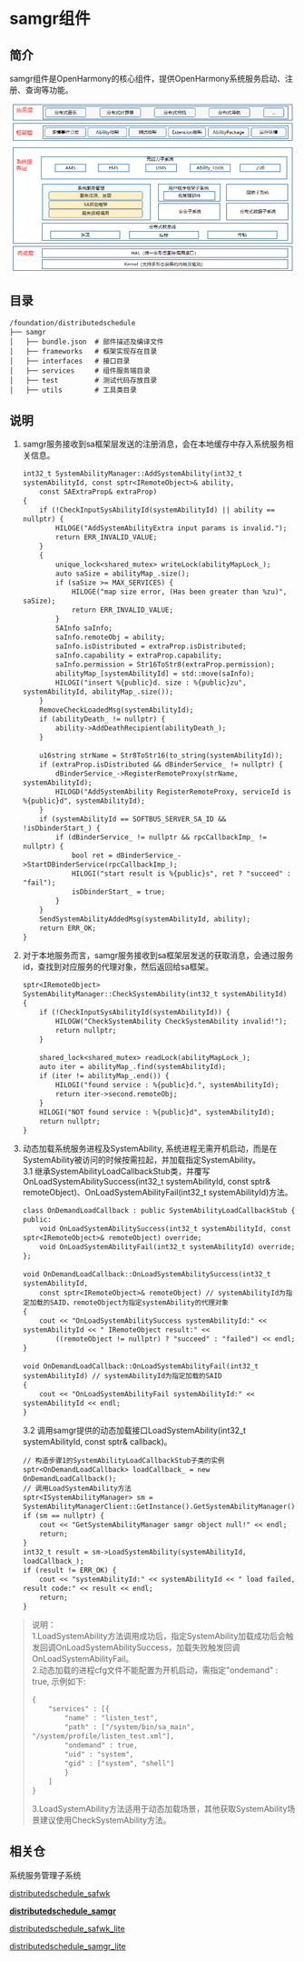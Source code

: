 # samgr组件<a name="ZH-CN_TOPIC_0000001162068341"></a>
## 简介<a name="section11660541593"></a>

samgr组件是OpenHarmony的核心组件，提供OpenHarmony系统服务启动、注册、查询等功能。

![](figures/zh-cn_image_0000001115820566.png)

## 目录<a name="section161941989596"></a>

```
/foundation/distributedschedule
├── samgr
│   ├── bundle.json  # 部件描述及编译文件
│   ├── frameworks   # 框架实现存在目录
│   ├── interfaces   # 接口目录
│   ├── services     # 组件服务端目录
│   ├── test         # 测试代码存放目录
│   ├── utils        # 工具类目录
```

## 说明<a name="section1312121216216"></a>

1.  samgr服务接收到sa框架层发送的注册消息，会在本地缓存中存入系统服务相关信息。

    ```
    int32_t SystemAbilityManager::AddSystemAbility(int32_t systemAbilityId, const sptr<IRemoteObject>& ability,
        const SAExtraProp& extraProp)
    {
        if (!CheckInputSysAbilityId(systemAbilityId) || ability == nullptr) {
            HILOGE("AddSystemAbilityExtra input params is invalid.");
            return ERR_INVALID_VALUE;
        }
        {
            unique_lock<shared_mutex> writeLock(abilityMapLock_);
            auto saSize = abilityMap_.size();
            if (saSize >= MAX_SERVICES) {
                HILOGE("map size error, (Has been greater than %zu)", saSize);
                return ERR_INVALID_VALUE;
            }
            SAInfo saInfo;
            saInfo.remoteObj = ability;
            saInfo.isDistributed = extraProp.isDistributed;
            saInfo.capability = extraProp.capability;
            saInfo.permission = Str16ToStr8(extraProp.permission);
            abilityMap_[systemAbilityId] = std::move(saInfo);
            HILOGI("insert %{public}d. size : %{public}zu", systemAbilityId, abilityMap_.size());
        }
        RemoveCheckLoadedMsg(systemAbilityId);
        if (abilityDeath_ != nullptr) {
            ability->AddDeathRecipient(abilityDeath_);
        }

        u16string strName = Str8ToStr16(to_string(systemAbilityId));
        if (extraProp.isDistributed && dBinderService_ != nullptr) {
            dBinderService_->RegisterRemoteProxy(strName, systemAbilityId);
            HILOGD("AddSystemAbility RegisterRemoteProxy, serviceId is %{public}d", systemAbilityId);
        }
        if (systemAbilityId == SOFTBUS_SERVER_SA_ID && !isDbinderStart_) {
            if (dBinderService_ != nullptr && rpcCallbackImp_ != nullptr) {
                bool ret = dBinderService_->StartDBinderService(rpcCallbackImp_);
                HILOGI("start result is %{public}s", ret ? "succeed" : "fail");
                isDbinderStart_ = true;
            }
        }
        SendSystemAbilityAddedMsg(systemAbilityId, ability);
        return ERR_OK;
    }
    ```

2.  对于本地服务而言，samgr服务接收到sa框架层发送的获取消息，会通过服务id，查找到对应服务的代理对象，然后返回给sa框架。

    ```
    sptr<IRemoteObject> SystemAbilityManager::CheckSystemAbility(int32_t systemAbilityId)
    {
        if (!CheckInputSysAbilityId(systemAbilityId)) {
            HILOGW("CheckSystemAbility CheckSystemAbility invalid!");
            return nullptr;
        }

        shared_lock<shared_mutex> readLock(abilityMapLock_);
        auto iter = abilityMap_.find(systemAbilityId);
        if (iter != abilityMap_.end()) {
            HILOGI("found service : %{public}d.", systemAbilityId);
            return iter->second.remoteObj;
        }
        HILOGI("NOT found service : %{public}d", systemAbilityId);
        return nullptr;
    }
    ```

3. 动态加载系统服务进程及SystemAbility, 系统进程无需开机启动，而是在SystemAbility被访问的时候按需拉起，并加载指定SystemAbility。  
    3.1 继承SystemAbilityLoadCallbackStub类，并覆写OnLoadSystemAbilitySuccess(int32_t systemAbilityId, const sptr<IRemoteObject>& remoteObject)、OnLoadSystemAbilityFail(int32_t systemAbilityId)方法。
    
    ```
    class OnDemandLoadCallback : public SystemAbilityLoadCallbackStub {
    public:
        void OnLoadSystemAbilitySuccess(int32_t systemAbilityId, const sptr<IRemoteObject>& remoteObject) override;
        void OnLoadSystemAbilityFail(int32_t systemAbilityId) override;
    };
    
    void OnDemandLoadCallback::OnLoadSystemAbilitySuccess(int32_t systemAbilityId,
        const sptr<IRemoteObject>& remoteObject) // systemAbilityId为指定加载的SAID，remoteObject为指定systemAbility的代理对象
    {
        cout << "OnLoadSystemAbilitySuccess systemAbilityId:" << systemAbilityId << " IRemoteObject result:" <<
            ((remoteObject != nullptr) ? "succeed" : "failed") << endl;
    }
    
    void OnDemandLoadCallback::OnLoadSystemAbilityFail(int32_t systemAbilityId) // systemAbilityId为指定加载的SAID
    {
        cout << "OnLoadSystemAbilityFail systemAbilityId:" << systemAbilityId << endl;
    }
    ```
    
    3.2 调用samgr提供的动态加载接口LoadSystemAbility(int32_t systemAbilityId, const sptr<ISystemAbilityLoadCallback>& callback)。
    ```
    // 构造步骤1的SystemAbilityLoadCallbackStub子类的实例
    sptr<OnDemandLoadCallback> loadCallback_ = new OnDemandLoadCallback();
    // 调用LoadSystemAbility方法
    sptr<ISystemAbilityManager> sm = SystemAbilityManagerClient::GetInstance().GetSystemAbilityManager();
    if (sm == nullptr) {
        cout << "GetSystemAbilityManager samgr object null!" << endl;
        return;
    }
    int32_t result = sm->LoadSystemAbility(systemAbilityId, loadCallback_);
    if (result != ERR_OK) {
        cout << "systemAbilityId:" << systemAbilityId << " load failed, result code:" << result << endl;
        return;
    }
    ```
>说明：  
>1.LoadSystemAbility方法调用成功后，指定SystemAbility加载成功后会触发回调OnLoadSystemAbilitySuccess，加载失败触发回调OnLoadSystemAbilityFail。  
>2.动态加载的进程cfg文件不能配置为开机启动，需指定"ondemand" : true, 示例如下:
>```
>{
>     "services" : [{
>         "name" : "listen_test",
>         "path" : ["/system/bin/sa_main", "/system/profile/listen_test.xml"],
>         "ondemand" : true,
>         "uid" : "system",
>         "gid" : ["system", "shell"]
>         }
>     ]
>}
>```
>3.LoadSystemAbility方法适用于动态加载场景，其他获取SystemAbility场景建议使用CheckSystemAbility方法。

## 相关仓<a name="section1371113476307"></a>

系统服务管理子系统

[distributedschedule\_safwk](https://gitee.com/openharmony/distributedschedule_safwk)

[**distributedschedule\_samgr**](https://gitee.com/openharmony/distributedschedule_samgr)

[distributedschedule\_safwk\_lite](https://gitee.com/openharmony/distributedschedule_safwk_lite)

[distributedschedule\_samgr\_lite](https://gitee.com/openharmony/distributedschedule_samgr_lite)

